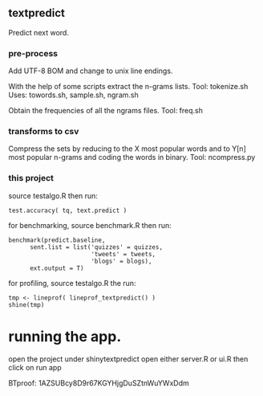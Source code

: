 ## textpredict

Predict next word.

### pre-process

Add UTF-8 BOM and change to unix line endings.

With the help of some scripts extract the n-grams lists.
Tool: tokenize.sh
Uses: towords.sh, sample.sh, ngram.sh

Obtain the frequencies of all the ngrams files.
Tool: freq.sh



### transforms to csv

Compress the sets by reducing to the X most popular words
and to Y[n] most popular n-grams and coding the words in binary.
Tool: ncompress.py



### this project

source testalgo.R
then run:

    test.accuracy( tq, text.predict )
    
for benchmarking, source benchmark.R
then run:

    benchmark(predict.baseline, 
          sent.list = list('quizzes' = quizzes, 
                           'tweets' = tweets, 
                           'blogs' = blogs), 
          ext.output = T)

for profiling, source testalgo.R
the run:

    tmp <- lineprof( lineprof_textpredict() )
    shine(tmp)


# running the app.

open the project under shinytextpredict
open either server.R or ui.R
then click on run app


BTproof: 1AZSUBcy8D9r67KGYHjgDuSZtnWuYWxDdm